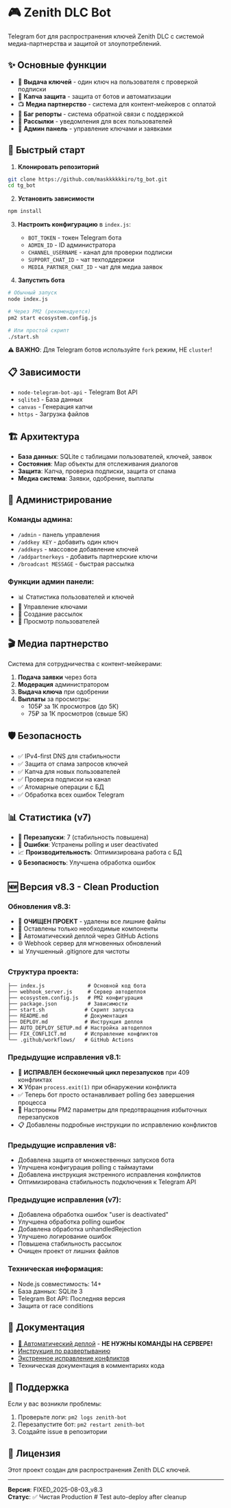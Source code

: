 # 🎮 Zenith DLC Bot

Telegram бот для распространения ключей Zenith DLC с системой медиа-партнерства и защитой от злоупотреблений.

## ✨ Основные функции

- 🎯 **Выдача ключей** - один ключ на пользователя с проверкой подписки
- 🔐 **Капча защита** - защита от ботов и автоматизации
- 📺 **Медиа партнерство** - система для контент-мейкеров с оплатой
- 🐛 **Баг репорты** - система обратной связи с поддержкой
- 📢 **Рассылки** - уведомления для всех пользователей
- 👑 **Админ панель** - управление ключами и заявками

## 🚀 Быстрый старт

1. **Клонировать репозиторий**
```bash
git clone https://github.com/maskkkkkkiro/tg_bot.git
cd tg_bot
```

2. **Установить зависимости**
```bash
npm install
```

3. **Настроить конфигурацию** в `index.js`:
   - `BOT_TOKEN` - токен Telegram бота
   - `ADMIN_ID` - ID администратора
   - `CHANNEL_USERNAME` - канал для проверки подписки
   - `SUPPORT_CHAT_ID` - чат техподдержки
   - `MEDIA_PARTNER_CHAT_ID` - чат для медиа заявок

4. **Запустить бота**
```bash
# Обычный запуск
node index.js

# Через PM2 (рекомендуется)
pm2 start ecosystem.config.js

# Или простой скрипт
./start.sh
```

⚠️ **ВАЖНО**: Для Telegram ботов используйте `fork` режим, НЕ `cluster`!

## 📋 Зависимости

- `node-telegram-bot-api` - Telegram Bot API
- `sqlite3` - База данных
- `canvas` - Генерация капчи
- `https` - Загрузка файлов

## 🏗️ Архитектура

- **База данных**: SQLite с таблицами пользователей, ключей, заявок
- **Состояния**: Map объекты для отслеживания диалогов
- **Защита**: Капча, проверка подписки, защита от спама
- **Медиа система**: Заявки, одобрение, выплаты

## 🔧 Администрирование

### Команды админа:
- `/admin` - панель управления
- `/addkey KEY` - добавить один ключ
- `/addkeys` - массовое добавление ключей
- `/addpartnerkeys` - добавить партнерские ключи
- `/broadcast MESSAGE` - быстрая рассылка

### Функции админ панели:
- 📊 Статистика пользователей и ключей
- 🔑 Управление ключами
- 📢 Создание рассылок
- 👥 Просмотр пользователей

## 🎬 Медиа партнерство

Система для сотрудничества с контент-мейкерами:

1. **Подача заявки** через бота
2. **Модерация** администратором
3. **Выдача ключа** при одобрении
4. **Выплаты** за просмотры:
   - 105₽ за 1К просмотров (до 5К)
   - 75₽ за 1К просмотров (свыше 5К)

## 🛡️ Безопасность

- ✅ IPv4-first DNS для стабильности
- ✅ Защита от спама запросов ключей
- ✅ Капча для новых пользователей
- ✅ Проверка подписки на канал
- ✅ Атомарные операции с БД
- ✅ Обработка всех ошибок Telegram

## 📊 Статистика (v7)

- 🔄 **Перезапуски**: 7 (стабильность повышена)
- 🐛 **Ошибки**: Устранены polling и user deactivated
- 📈 **Производительность**: Оптимизирована работа с БД
- 🔒 **Безопасность**: Улучшена обработка ошибок

## 🆕 Версия v8.3 - Clean Production

### Обновления v8.3:
- 🧹 **ОЧИЩЕН ПРОЕКТ** - удалены все лишние файлы
- 📁 Оставлены только необходимые компоненты
- 🚀 Автоматический деплой через GitHub Actions
- 🌐 Webhook сервер для мгновенных обновлений  
- 📊 Улучшенный .gitignore для чистоты

### Структура проекта:
```
├── index.js              # Основной код бота
├── webhook_server.js     # Сервер автодеплоя
├── ecosystem.config.js   # PM2 конфигурация
├── package.json          # Зависимости
├── start.sh             # Скрипт запуска
├── README.md            # Документация
├── DEPLOY.md            # Инструкция деплоя
├── AUTO_DEPLOY_SETUP.md # Настройка автодеплоя
├── FIX_CONFLICT.md      # Исправление конфликтов
└── .github/workflows/   # GitHub Actions
```

### Предыдущие исправления v8.1:
- 🚨 **ИСПРАВЛЕН бесконечный цикл перезапусков** при 409 конфликтах
- ❌ Убран `process.exit(1)` при обнаружении конфликта 
- ✅ Теперь бот просто останавливает polling без завершения процесса
- 🔧 Настроены PM2 параметры для предотвращения избыточных перезапусков
- 📋 Добавлены подробные инструкции по исправлению конфликтов

### Предыдущие исправления v8:
- Добавлена защита от множественных запусков бота  
- Улучшена конфигурация polling с таймаутами
- Добавлена инструкция экстренного исправления конфликтов
- Оптимизирована стабильность подключения к Telegram API

### Предыдущие исправления (v7):
- Добавлена обработка ошибок "user is deactivated"
- Улучшена обработка polling ошибок
- Добавлена обработка unhandledRejection
- Улучшено логирование ошибок
- Повышена стабильность рассылок
- Очищен проект от лишних файлов

### Техническая информация:
- Node.js совместимость: 14+
- База данных: SQLite 3
- Telegram Bot API: Последняя версия
- Защита от race conditions

## 📖 Документация

- [🚀 Автоматический деплой](AUTO_DEPLOY_SETUP.md) - **НЕ НУЖНЫ КОМАНДЫ НА СЕРВЕРЕ!**
- [Инструкция по развертыванию](DEPLOY.md)
- [Экстренное исправление конфликтов](FIX_CONFLICT.md)
- Техническая документация в комментариях кода

## 🤝 Поддержка

Если у вас возникли проблемы:
1. Проверьте логи: `pm2 logs zenith-bot`
2. Перезапустите бот: `pm2 restart zenith-bot`
3. Создайте issue в репозитории

## 📄 Лицензия

Этот проект создан для распространения Zenith DLC ключей.

---
**Версия**: FIXED_2025-08-03_v8.3  
**Статус**: ✅ Чистая Production
#   T e s t   a u t o - d e p l o y   a f t e r   c l e a n u p  
 